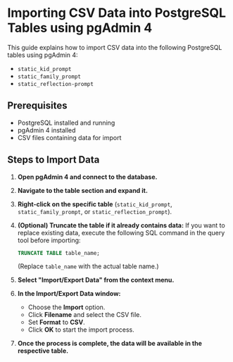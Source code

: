 # Importing CSV Data into PostgreSQL Tables using pgAdmin 4

This guide explains how to import CSV data into the following PostgreSQL tables using pgAdmin 4:

*   `static_kid_prompt`
*   `static_family_prompt`
*   `static_reflection-prompt`

## Prerequisites

*   PostgreSQL installed and running
*   pgAdmin 4 installed
*   CSV files containing data for import

## Steps to Import Data

1.  **Open pgAdmin 4 and connect to the database.**

2.  **Navigate to the table section and expand it.**

3.  **Right-click on the specific table** (`static_kid_prompt`, `static_family_prompt`, or `static_reflection_prompt`).

4.  **(Optional) Truncate the table if it already contains data:**  If you want to replace existing data, execute the following SQL command in the query tool before importing:

    ```sql
    TRUNCATE TABLE table_name;
    ```
    (Replace `table_name` with the actual table name.)

5.  **Select "Import/Export Data" from the context menu.**

6.  **In the Import/Export Data window:**
    *   Choose the **Import** option.
    *   Click **Filename** and select the CSV file.
    *   Set **Format** to **CSV**.
    *   Click **OK** to start the import process.

7.  **Once the process is complete, the data will be available in the respective table.**
